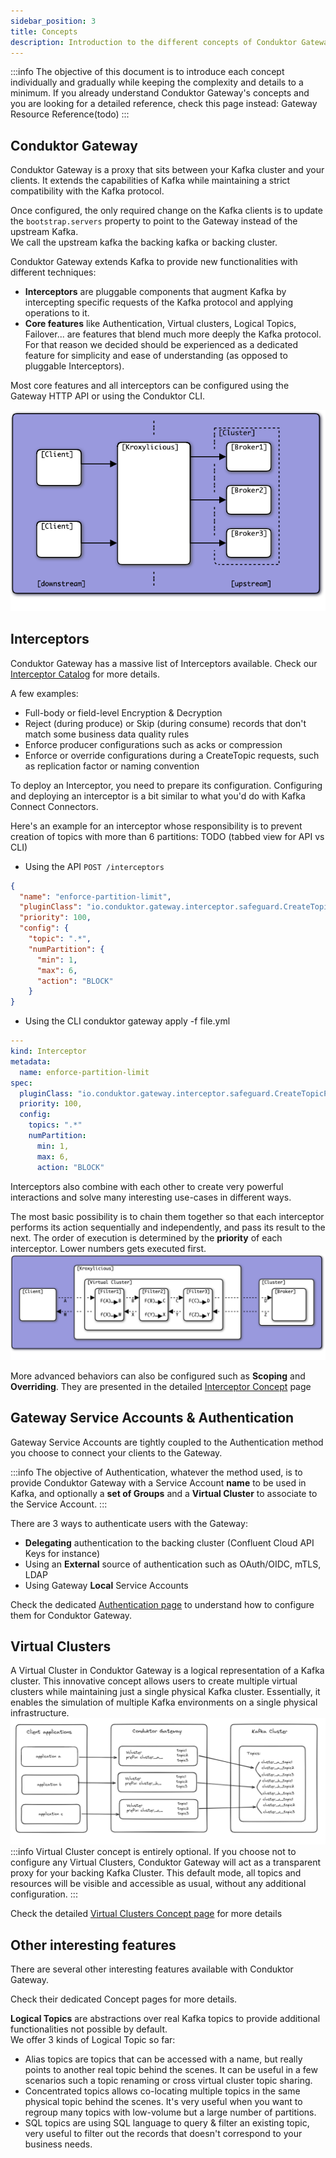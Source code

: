 ```yaml
---
sidebar_position: 3
title: Concepts
description: Introduction to the different concepts of Conduktor Gateway
---
```


:::info
The objective of this document is to introduce each concept individually and gradually while keeping the complexity and details to a minimum. 
If you already understand Conduktor Gateway's concepts and you are looking for a detailed reference, check this page instead: Gateway Resource Reference(todo)
:::

## Conduktor Gateway

Conduktor Gateway is a proxy that sits between your Kafka cluster and your clients. It extends the capabilities of Kafka while maintaining a strict compatibility with the Kafka protocol.   

Once configured, the only required change on the Kafka clients is to update the `bootstrap.servers` property to point to the Gateway instead of the upstream Kafka.  
We call the upstream kafka the backing kafka or backing cluster.

Conduktor Gateway extends Kafka to provide new functionalities with different techniques:
- **Interceptors** are pluggable components that augment Kafka by intercepting specific requests of the Kafka protocol and applying operations to it.
- **Core features** like Authentication, Virtual clusters, Logical Topics, Failover... are features that blend much more deeply the Kafka protocol. For that reason we decided should be experienced as a dedicated feature for simplicity and ease of understanding (as opposed to pluggable Interceptors).

Most core features and all interceptors can be configured using the Gateway HTTP API or using the Conduktor CLI.

![gateway](img/gateway.png)

## Interceptors

Conduktor Gateway has a massive list of Interceptors available. Check our [Interceptor Catalog](/gateway/category/interceptors-catalog/) for more details.

A few examples:
- Full-body or field-level Encryption & Decryption
- Reject (during produce) or Skip (during consume) records that don't match some business data quality rules
- Enforce producer configurations such as acks or compression
- Enforce or override configurations during a CreateTopic requests, such as replication factor or naming convention


To deploy an Interceptor, you need to prepare its configuration. Configuring and deploying an interceptor is a bit similar to what you'd do with Kafka Connect Connectors.

Here's an example for an interceptor whose responsibility is to prevent creation of topics with more than 6 partitions:
TODO (tabbed view for API vs CLI)
- Using the API `POST /interceptors`
````json
{
  "name": "enforce-partition-limit",
  "pluginClass": "io.conduktor.gateway.interceptor.safeguard.CreateTopicPolicyPlugin",
  "priority": 100,
  "config": {
    "topic": ".*",
    "numPartition": {
      "min": 1,
      "max": 6,
      "action": "BLOCK"
    }
}
````
- Using the CLI conduktor gateway apply -f file.yml
````yaml
---
kind: Interceptor
metadata:
  name: enforce-partition-limit
spec:
  pluginClass: "io.conduktor.gateway.interceptor.safeguard.CreateTopicPolicyPlugin",
  priority: 100,
  config:
    topics: ".*"
    numPartition:
      min: 1,
      max: 6,
      action: "BLOCK"
````

Interceptors also combine with each other to create very powerful interactions and solve many interesting use-cases in different ways.

The most basic possibility is to chain them together so that each interceptor performs its action sequentially and independently, and pass its result to the next.
The order of execution is determined by the **priority** of each interceptor. Lower numbers gets executed first.
![chaining](img/interceptors.png)

More advanced behaviors can also be configured such as **Scoping** and **Overriding**. They are presented in the detailed [Interceptor Concept](/gateway/concepts/interceptors) page



## Gateway Service Accounts & Authentication

Gateway Service Accounts are tightly coupled to the Authentication method you choose to connect your clients to the Gateway.

:::info
The objective of Authentication, whatever the method used, is to provide Conduktor Gateway with a Service Account **name** to be used in Kafka, and optionally a **set of Groups** and a **Virtual Cluster** to associate to the Service Account.
:::

There are 3 ways to authenticate users with the Gateway:
- **Delegating** authentication to the backing cluster (Confluent Cloud API Keys for instance)
- Using an **External** source of authentication such as OAuth/OIDC, mTLS, LDAP
- Using Gateway **Local** Service Accounts

Check the dedicated [Authentication page](/gateway/concepts/authentication) to understand how to configure them for Conduktor Gateway.

## Virtual Clusters

A Virtual Cluster in Conduktor Gateway is a logical representation of a Kafka cluster. This innovative concept allows users to create multiple virtual clusters while maintaining just a single physical Kafka cluster. Essentially, it enables the simulation of multiple Kafka environments on a single physical infrastructure.
![image.png](../medias/vclusters.png)
:::info
Virtual Cluster concept is entirely optional. If you choose not to configure any Virtual Clusters, Conduktor Gateway will act as a transparent proxy for your backing Kafka Cluster. This default mode, all topics and resources will be visible and accessible as usual, without any additional configuration.
:::

Check the detailed [Virtual Clusters Concept page](/gateway/concepts/virtual-clusters) for more details

## Other interesting features

There are several other interesting features available with Conduktor Gateway.

Check their dedicated Concept pages for more details.

**Logical Topics** are abstractions over real Kafka topics to provide additional functionalities not possible by default.  
We offer 3 kinds of Logical Topic so far:
- Alias topics are topics that can be accessed with a name, but really points to another real topic behind the scenes. It can be useful in a few scenarios such a topic renaming or cross virtual cluster topic sharing.
- Concentrated topics allows co-locating multiple topics in the same physical topic behind the scenes. It's very useful when you want to regroup many topics with low-volume but a large number of partitions.
- SQL topics are using SQL language to query & filter an existing topic, very useful to filter out the records that doesn't correspond to your business needs.